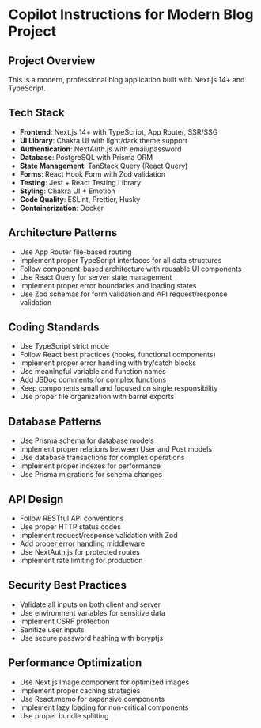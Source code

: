 # Copilot Instructions for Modern Blog Project

<!-- Use this file to provide workspace-specific custom instructions to Copilot. For more details, visit https://code.visualstudio.com/docs/copilot/copilot-customization#_use-a-githubcopilotinstructionsmd-file -->

## Project Overview
This is a modern, professional blog application built with Next.js 14+ and TypeScript.

## Tech Stack
- **Frontend**: Next.js 14+ with TypeScript, App Router, SSR/SSG
- **UI Library**: Chakra UI with light/dark theme support
- **Authentication**: NextAuth.js with email/password
- **Database**: PostgreSQL with Prisma ORM
- **State Management**: TanStack Query (React Query)
- **Forms**: React Hook Form with Zod validation
- **Testing**: Jest + React Testing Library
- **Styling**: Chakra UI + Emotion
- **Code Quality**: ESLint, Prettier, Husky
- **Containerization**: Docker

## Architecture Patterns
- Use App Router file-based routing
- Implement proper TypeScript interfaces for all data structures
- Follow component-based architecture with reusable UI components
- Use React Query for server state management
- Implement proper error boundaries and loading states
- Use Zod schemas for form validation and API request/response validation

## Coding Standards
- Use TypeScript strict mode
- Follow React best practices (hooks, functional components)
- Implement proper error handling with try/catch blocks
- Use meaningful variable and function names
- Add JSDoc comments for complex functions
- Keep components small and focused on single responsibility
- Use proper file organization with barrel exports

## Database Patterns
- Use Prisma schema for database models
- Implement proper relations between User and Post models
- Use database transactions for complex operations
- Implement proper indexes for performance
- Use Prisma migrations for schema changes

## API Design
- Follow RESTful API conventions
- Use proper HTTP status codes
- Implement request/response validation with Zod
- Add proper error handling middleware
- Use NextAuth.js for protected routes
- Implement rate limiting for production

## Security Best Practices
- Validate all inputs on both client and server
- Use environment variables for sensitive data
- Implement CSRF protection
- Sanitize user inputs
- Use secure password hashing with bcryptjs

## Performance Optimization
- Use Next.js Image component for optimized images
- Implement proper caching strategies
- Use React.memo for expensive components
- Implement lazy loading for non-critical components
- Use proper bundle splitting
